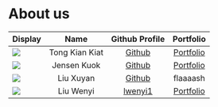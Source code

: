 # About us

Display |      Name      |              Github Profile               | Portfolio 
--------|:--------------:|:-----------------------------------------:|:---------:
![](https://via.placeholder.com/100.png?text=Photo) | Tong Kian Kiat | [Github](https://github.com/tongkiankiat) | [Portfolio](docs/team/tongkiankiat.md)
![](https://via.placeholder.com/100.png?text=Photo) | Jensen Kuok | [Github](https://github.com/) | [Portfolio](docs/team/JensenKuok.md)
![](https://via.placeholder.com/100.png?text=Photo) | Liu Xuyan | [Github](https://github.com/Flaaaash) | flaaaash
![](https://via.placeholder.com/100.png?text=Photo) | Liu Wenyi | [lwenyi1](https://github.com/lwenyi1) | [Portfolio](docs/team/liuwenyi.md)
